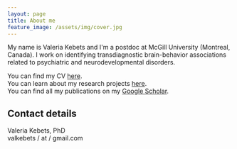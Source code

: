 ```yaml
---
layout: page
title: About me
feature_image: /assets/img/cover.jpg
---
```


My name is Valeria Kebets and I'm a postdoc at McGill University (Montreal, Canada). I work on identifying transdiagnostic brain-behavior associations related to psychiatric and neurodevelopmental disorders. 

You can find my CV [here](https://valkebets.github.io/cv/).<br/>
You can learn about my research projects [here](https://valkebets.github.io/research/).<br/>
You can find all my publications on my [Google Scholar](https://scholar.google.com/citations?user=TTOxojwAAAAJ&hl=en&oi=ao).<br/>

## Contact details
Valeria Kebets, PhD<br/>
valkebets / at / gmail.com <br/><br/>
